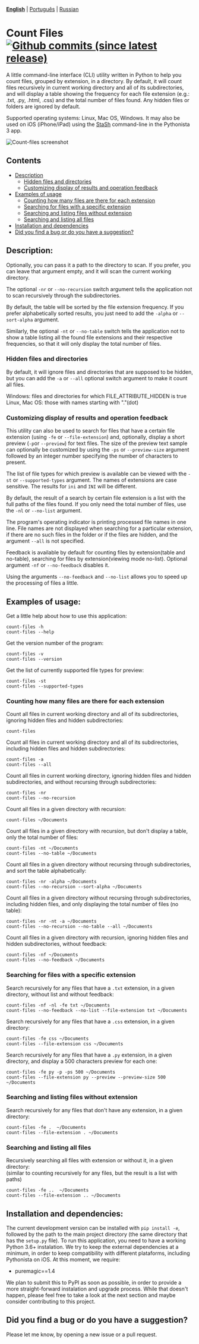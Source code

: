**[English](https://github.com/victordomingos/Count-files/blob/master/README.md)** | [Portugu&ecirc;s](https://github.com/victordomingos/Count-files/blob/master/docs/README_PT.md) | [Russian](https://github.com/victordomingos/Count-files/blob/master/docs/README_RU.md)
  
  
# Count Files [![Github commits (since latest release)](https://img.shields.io/github/commits-since/victordomingos/Count-files/latest.svg)](https://github.com/victordomingos/Count-files)

A little command-line interface (CLI) utility written in Python to help you
count files, grouped by extension, in a directory. By default, it will count
files recursively in current working directory and all of its subdirectories,
and will display a table showing the frequency for each file extension (e.g.:
.txt, .py, .html, .css) and the total number of files found. Any hidden files
or folders are ignored by default.

Supported operating systems: Linux, Mac OS, Windows. It may also be used on 
iOS (iPhone/iPad) using the [StaSh](https://github.com/ywangd/stash) 
command-line in the Pythonista 3 app.


![Count-files screenshot](https://user-images.githubusercontent.com/18650184/39443000-1bd83b62-4cab-11e8-9942-242ba29232d7.png)


## Contents  
- [Description](#description)  
   - [Hidden files and directories](#hidden-files-and-directories)  
   - [Customizing display of results and operation feedback](#customizing-display-of-results-and-operation-feedback)  
- [Examples of usage](#examples-of-usage)  
   - [Counting how many files are there for each extension](#counting-how-many-files-are-there-for-each-extension)  
   - [Searching for files with a specific extension](#searching-for-files-with-a-specific-extension)
   - [Searching and listing files without extension](#searching-and-listing-files-without-extension)
   - [Searching and listing all files](#searching-and-listing-all-files)
- [Installation and dependencies](#installation-and-dependencies)  
- [Did you find a bug or do you have a suggestion?](#did-you-find-a-bug-or-do-you-have-a-suggestion)

## Description:

Optionally, you can pass it a path to the directory to scan. If you prefer, you can leave that argument empty, and it will scan the current working directory.

The optional `-nr` or `--no-recursion` switch argument tells the
application not to scan recursively through the subdirectories.

By default, the table will be sorted by the file extension frequency. If you
prefer alphabetically sorted results, you just need to add the `-alpha` or `--sort-alpha` 
argument.

Similarly, the optional `-nt` or `--no-table` switch tells the application
not to show a table listing all the found file extensions and their respective
frequencies, so that it will only display the total number of files.
  
  
### Hidden files and directories  

By default, it will ignore files and directories that are supposed to be
hidden, but you can add the `-a` or `--all` optional
switch argument to make it count all files.

Windows: files and directories for which FILE_ATTRIBUTE_HIDDEN is true  
Linux, Mac OS: those with names starting with "."(dot)
  
  
### Customizing display of results and operation feedback

This utility can also be used to search for files that have a certain file extension
(using `-fe` or `--file-extension`) and, optionally, display a short preview (`-p`or 
`--preview`) for text files. The size of the preview text sample can optionally be
customized by using the `-ps` or `--preview-size` argument followed by an integer number 
specifying the number of characters to present.

The list of file types for which preview is available can be viewed with the `-st` or `--supported-types` argument.
The names of extensions are case sensitive. The results for `ini` and `INI` will be different.

By default, the result of a search by certain file extension is a list with the full paths of the files found.
If you only need the total number of files, use the `-nl` or `--no-list` argument.

The program's operating indicator is printing processed file names in one line.
File names are not displayed when searching for a particular extension, if there are no such files in the folder or if the files are hidden, and the argument `--all` is not specified.

Feedback is available by default for counting files by extension(table and no-table),
searching for files by extension(viewing mode no-list). Optional argument `-nf` or `--no-feedback` disables it.

Using the arguments `--no-feedback` and `--no-list` allows you to speed up the processing of files a little.
  
  
## Examples of usage:

Get a little help about how to use this application:

`count-files -h`  
`count-files --help`


Get the version number of the program:

`count-files -v`  
`count-files --version`


Get the list of currently supported file types for preview:

`count-files -st`  
`count-files --supported-types`


### Counting how many files are there for each extension

Count all files in current working directory and all of its subdirectories, ignoring hidden files and hidden subdirectories:

`count-files`


Count all files in current working directory and all of its subdirectories, including hidden files and hidden subdirectories:

`count-files -a`  
`count-files --all`


Count all files in current working directory, ignoring hidden files and hidden subdirectories, and without recursing through subdirectories:

`count-files -nr`  
`count-files --no-recursion`


Count all files in a given directory with recursion:

`count-files ~/Documents`


Count all files in a given directory with recursion, but don't display a table, only the total number of files:

`count-files -nt ~/Documents`  
`count-files --no-table ~/Documents`


Count all files in a given directory without recursing through subdirectories, and sort the table alphabetically:

`count-files -nr -alpha ~/Documents`  
`count-files --no-recursion --sort-alpha ~/Documents`


Count all files in a given directory without recursing through subdirectories, including hidden files, and only displaying the total number of files (no table):

`count-files -nr -nt -a ~/Documents`  
`count-files --no-recursion --no-table --all ~/Documents`


Count all files in a given directory with recursion, ignoring hidden files and hidden subdirectories, without feedback:

`count-files -nf ~/Documents`  
`count-files --no-feedback ~/Documents`


### Searching for files with a specific extension

Search recursively for any files that have a `.txt` extension, in a given directory, without list and without feedback:

`count-files -nf -nl -fe txt ~/Documents`  
`count-files --no-feedback --no-list --file-extension txt ~/Documents`


Search recursively for any files that have a `.css` extension, in a given directory:

`count-files -fe css ~/Documents`  
`count-files --file-extension css ~/Documents`


Search recursively for any files that have a `.py` extension, in a given directory, and display a 500 characters preview for each one:

`count-files -fe py -p -ps 500 ~/Documents`   
`count-files --file-extension py --preview --preview-size 500 ~/Documents`


### Searching and listing files without extension

Search recursively for any files that don't have any extension, in a given directory:

`count-files -fe .  ~/Documents`  
`count-files --file-extension . ~/Documents`


### Searching and listing all files

Recursively searching all files with extension or without it, in a given directory:  
(similar to counting recursively for any files, but the result is a list with paths)

`count-files -fe ..  ~/Documents`  
`count-files --file-extension .. ~/Documents`


## Installation and dependencies:

The current development version can be installed with `pip install -e`, followed by the path to the main project directory (the same directory that has the `setup.py` file). To run this application, you need to have a working Python 3.6+ instalation. We try to keep the external dependencies at a minimum, in order to keep compatibility with different plataforms, including Pythonista on iOS. At this moment, we require:

- puremagic==1.4

We plan to submit this to PyPI as soon as possible, in order to provide a more straight-forward instalation and upgrade process. While that doesn't happen, please feel free to take a look at the next section and maybe consider contributing to this project.


## Did you find a bug or do you have a suggestion?

Please let me know, by opening a new issue or a pull request.
